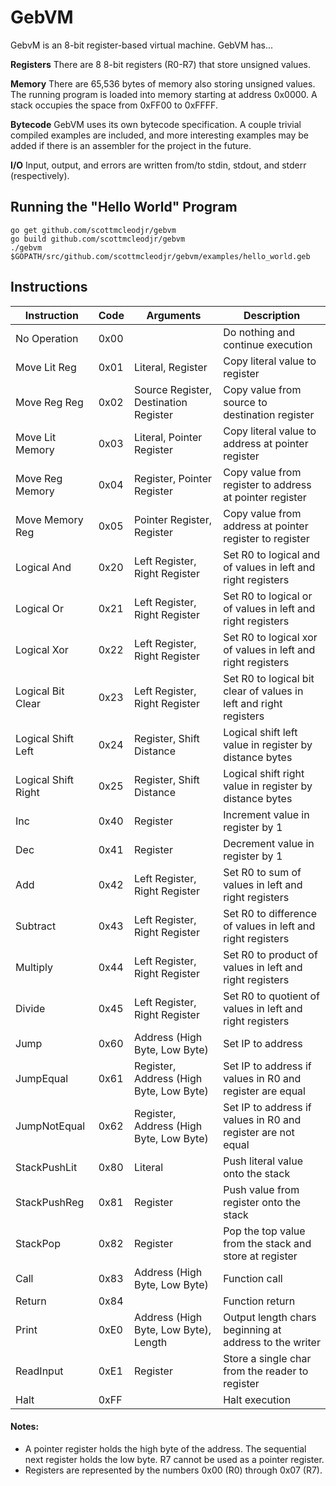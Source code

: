 # GebVM

GebvM is an 8-bit register-based virtual machine.  GebVM has...

**Registers** There are 8 8-bit registers (R0-R7) that store unsigned values.

**Memory** There are 65,536 bytes of memory also storing unsigned values.  The running program is loaded into memory starting at address 0x0000.  A stack occupies the space from 0xFF00 to 0xFFFF.

**Bytecode** GebVM uses its own bytecode specification.  A couple trivial compiled examples are included, and more interesting examples may be added if there is an assembler for the project in the future.

**I/O** Input, output, and errors are written from/to stdin, stdout, and stderr (respectively).

## Running the "Hello World" Program

```
go get github.com/scottmcleodjr/gebvm
go build github.com/scottmcleodjr/gebvm
./gebvm $GOPATH/src/github.com/scottmcleodjr/gebvm/examples/hello_world.geb
```

## Instructions

| Instruction         | Code | Arguments                               | Description                                                       |
|---------------------|------|-----------------------------------------|-------------------------------------------------------------------|
| No Operation        | 0x00 |                                         | Do nothing and continue execution                                 |
| Move Lit Reg        | 0x01 | Literal, Register                       | Copy literal value to register                                    |
| Move Reg Reg        | 0x02 | Source Register, Destination Register   | Copy value from source to destination register                    |
| Move Lit Memory     | 0x03 | Literal, Pointer Register               | Copy literal value to address at pointer register                 |
| Move Reg Memory     | 0x04 | Register, Pointer Register              | Copy value from register to address at pointer register           |
| Move Memory Reg     | 0x05 | Pointer Register, Register              | Copy value from address at pointer register to register           |
| Logical And         | 0x20 | Left Register, Right Register           | Set R0 to logical and of values in left and right registers       |
| Logical Or          | 0x21 | Left Register, Right Register           | Set R0 to logical or of values in left and right registers        |
| Logical Xor         | 0x22 | Left Register, Right Register           | Set R0 to logical xor of values in left and right registers       |
| Logical Bit Clear   | 0x23 | Left Register, Right Register           | Set R0 to logical bit clear of values in left and right registers |
| Logical Shift Left  | 0x24 | Register, Shift Distance                | Logical shift left value in register by distance bytes            |
| Logical Shift Right | 0x25 | Register, Shift Distance                | Logical shift right value in register by distance bytes           |
| Inc                 | 0x40 | Register                                | Increment value in register by 1                                  |
| Dec                 | 0x41 | Register                                | Decrement value in register by 1                                  |
| Add                 | 0x42 | Left Register, Right Register           | Set R0 to sum of values in left and right registers               |
| Subtract            | 0x43 | Left Register, Right Register           | Set R0 to difference of values in left and right registers        |
| Multiply            | 0x44 | Left Register, Right Register           | Set R0 to product of values in left and right registers           |
| Divide              | 0x45 | Left Register, Right Register           | Set R0 to quotient of values in left and right registers          |
| Jump                | 0x60 | Address (High Byte, Low Byte)           | Set IP to address                                                 |
| JumpEqual           | 0x61 | Register, Address (High Byte, Low Byte) | Set IP to address if values in R0 and register are equal          |
| JumpNotEqual        | 0x62 | Register, Address (High Byte, Low Byte) | Set IP to address if values in R0 and register are not equal      |
| StackPushLit        | 0x80 | Literal                                 | Push literal value onto the stack                                 |
| StackPushReg        | 0x81 | Register                                | Push value from register onto the stack                           |
| StackPop            | 0x82 | Register                                | Pop the top value from the stack and store at register            |
| Call                | 0x83 | Address (High Byte, Low Byte)           | Function call                                                     |
| Return              | 0x84 |                                         | Function return                                                   |
| Print               | 0xE0 | Address (High Byte, Low Byte), Length   | Output length chars beginning at address to the writer            |
| ReadInput           | 0xE1 | Register                                | Store a single char from the reader to register                   |
| Halt                | 0xFF |                                         | Halt execution                                                    |

#### Notes:
- A pointer register holds the high byte of the address.  The sequential next register holds the low byte.  R7 cannot be used as a pointer register.
- Registers are represented by the numbers 0x00 (R0) through 0x07 (R7).
